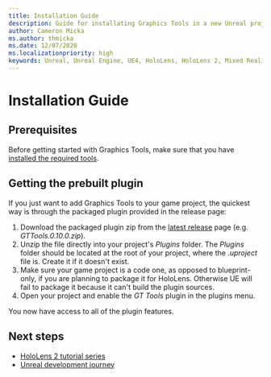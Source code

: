 ```yaml
---
title: Installation Guide
description: Guide for installating Graphics Tools in a new Unreal project.
author: Cameron Micka
ms.author: thmicka
ms.date: 12/07/2020
ms.localizationpriority: high
keywords: Unreal, Unreal Engine, UE4, HoloLens, HoloLens 2, Mixed Reality, development, MRTK, GT, Graphics Tools, Graphics, Rendering, Materials, Optimization
---
```


# Installation Guide

## Prerequisites

Before getting started with Graphics Tools, make sure that you have [installed the required tools](https://docs.microsoft.com/windows/mixed-reality/install-the-tools?tabs=unreal).

## Getting the prebuilt plugin

If you just want to add Graphics Tools to your game project, the quickest way is through the packaged plugin provided in the release page:
1. Download the packaged plugin zip from the [latest release](https://github.com/microsoft/MixedReality-GraphicsTools-Unreal/releases) page (e.g. _GTTools.0.10.0.zip_).
1. Unzip the file directly into your project's _Plugins_ folder. The _Plugins_ folder should be located at the root of your project, where the _.uproject_ file is. Create it if it doesn't exist.
1. Make sure your game project is a code one, as opposed to blueprint-only, if you are planning to package it for HoloLens. Otherwise UE will fail to package it because it can't build the plugin sources.
1. Open your project and enable the _GT Tools_ plugin in the plugins menu. 

You now have access to all of the plugin features.

## Next steps

* [HoloLens 2 tutorial series](https://docs.microsoft.com/windows/mixed-reality/unreal-uxt-ch1)
* [Unreal development journey](https://docs.microsoft.com/windows/mixed-reality/unreal-development-overview)
